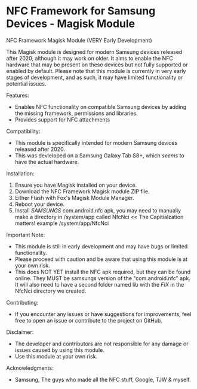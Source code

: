 # NFC Framework for Samsung Devices - Magisk Module
NFC Framework Magisk Module (VERY Early Development)

This Magisk module is designed for modern Samsung devices released after 2020, although it may work on older. It aims to enable the NFC hardware that may be present on these devices but not fully supported or enabled by default. Please note that this module is currently in very early stages of development, and as such, it may have limited functionality or potential issues.

Features:
- Enables NFC functionality on compatible Samsung devices by adding the missing framework, permissions and libraries. 
- Provides support for NFC attachments

Compatibility:
- This module is specifically intended for modern Samsung devices released after 2020.
- This was devleloped on a Samsung Galaxy Tab S8+, which *seems* to have the actual hardware. 

Installation:
1. Ensure you have Magisk installed on your device.
2. Download the NFC Framework Magisk module ZIP file.
3. Either Flash with Fox's Magisk Module Manager.
4. Reboot your device.
5. Install *SAMSUNGS* com.android.nfc apk, you may need to manually make a directory in /system/app called NfcNci << The Capitialzation matters! example /system/app/NfcNci

Important Note:
- This module is still in early development and may have bugs or limited functionality.
- Please proceed with caution and be aware that using this module is at your own risk.
- This does NOT YET install the NFC apk required, but they can be found online. They MUST be samsungs version of the "com.android.nfc" apk. It will also need to have a second folder named lib with the _FIX_ in the NfcNci directory we created.

Contributing:
- If you encounter any issues or have suggestions for improvements, feel free to open an issue or contribute to the project on GitHub.

Disclaimer:
- The developer and contributors are not responsible for any damage or issues caused by using this module.
- Use this module at your own risk.

Acknowledgments:
- Samsung, The guys who made all the NFC stuff, Google, TJW & myself.



